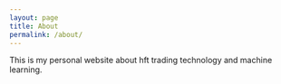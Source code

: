 ```yaml
---
layout: page
title: About
permalink: /about/
---
```

This is my personal website about hft trading technology and machine learning. 
